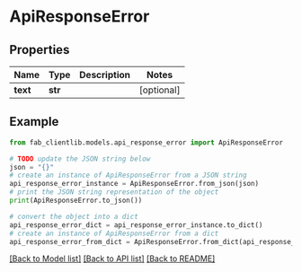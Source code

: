 # ApiResponseError

## Properties

 Name     | Type    | Description | Notes      
----------|---------|-------------|------------
 **text** | **str** |             | [optional] 

## Example

```python
from fab_clientlib.models.api_response_error import ApiResponseError

# TODO update the JSON string below
json = "{}"
# create an instance of ApiResponseError from a JSON string
api_response_error_instance = ApiResponseError.from_json(json)
# print the JSON string representation of the object
print(ApiResponseError.to_json())

# convert the object into a dict
api_response_error_dict = api_response_error_instance.to_dict()
# create an instance of ApiResponseError from a dict
api_response_error_from_dict = ApiResponseError.from_dict(api_response_error_dict)
```

[[Back to Model list]](../README.md#documentation-for-models) [[Back to API list]](../README.md#documentation-for-api-endpoints) [[Back to README]](../README.md)


